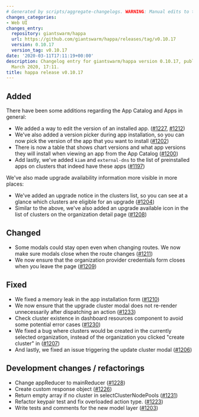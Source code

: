 ```yaml
---
# Generated by scripts/aggregate-changelogs. WARNING: Manual edits to this files will be overwritten.
changes_categories:
- Web UI
changes_entry:
  repository: giantswarm/happa
  url: https://github.com/giantswarm/happa/releases/tag/v0.10.17
  version: 0.10.17
  version_tag: v0.10.17
date: '2020-03-11T17:11:19+00:00'
description: Changelog entry for giantswarm/happa version 0.10.17, published on 11
  March 2020, 17:11.
title: happa release v0.10.17
---
```


## Added

There have been some additions regarding the App Catalog and Apps in general:

- We added a way to edit the version of an installed app. ([#1227](https://github.com/giantswarm/happa/pull/1227), [#1212](https://github.com/giantswarm/happa/pull/1212))
- We've also added a version picker during app installation, so you can now pick the version of the app that you want to install ([#1202](https://github.com/giantswarm/happa/pull/1202))
- There is now a table that shows chart versions and what app versions they will install when viewing an app from the App Catalog ([#1200](https://github.com/giantswarm/happa/pull/1200))
- Add lastly, we've added `kiam` and `external-dns` to the list of preinstalled apps on clusters that indeed have these apps ([#1197](https://github.com/giantswarm/happa/pull/1197))

We've also made upgrade availability information more visible in more places:

- We've added an upgrade notice in the clusters list, so you can see at a glance which clusters are eligible for an upgrade ([#1204](https://github.com/giantswarm/happa/pull/1204))
- Similar to the above, we've also added an upgrade available icon in the list of clusters on the organization detail page ([#1208](https://github.com/giantswarm/happa/pull/1208))


## Changed

- Some modals could stay open even when changing routes. We now make sure modals close when the route changes ([#1211](https://github.com/giantswarm/happa/pull/1211))
- We now ensure that the organization provider credentials form closes when you leave the page ([#1209](https://github.com/giantswarm/happa/pull/1209))

## Fixed

- We fixed a memory leak in the app installation form ([#1210](https://github.com/giantswarm/happa/pull/1210))
- We now ensure that the upgrade cluster modal does not re-render unnecessarily after dispatching an action ([#1233](https://github.com/giantswarm/happa/pull/1233))
- Check cluster existence in dashboard resources component to avoid some potential error cases ([#1230](https://github.com/giantswarm/happa/pull/1230))
- We fixed a bug where clusters would be created in the currently selected organization, instead of the organization you clicked "create cluster" in ([#1207](https://github.com/giantswarm/happa/pull/1207))
- And lastly, we fixed an issue triggering the update cluster modal ([#1206](https://github.com/giantswarm/happa/pull/1206))

## Development changes / refactorings

- Change appReducer to mainReducer ([#1228](https://github.com/giantswarm/happa/pull/1228))
- Create custom response object ([#1226](https://github.com/giantswarm/happa/pull/1226))
- Return empty array if no cluster in selectClusterNodePools ([#1231](https://github.com/giantswarm/happa/pull/1231))
- Refactor keypair test and fix overloaded action type. ([#1223](https://github.com/giantswarm/happa/pull/1223))
- Write tests and comments for the new model layer ([#1203](https://github.com/giantswarm/happa/pull/1203))
